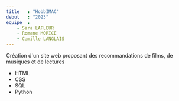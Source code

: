 ```yaml
---
title   : "HobbIMAC"
debut   : "2023"
equipe  :
    - Sara LAFLEUR
    - Romane MORICE
    - Camille LANGLAIS
---
```


Création d'un site web proposant des recommandations de films, de musiques et de lectures

- HTML
- CSS
- SQL
- Python
